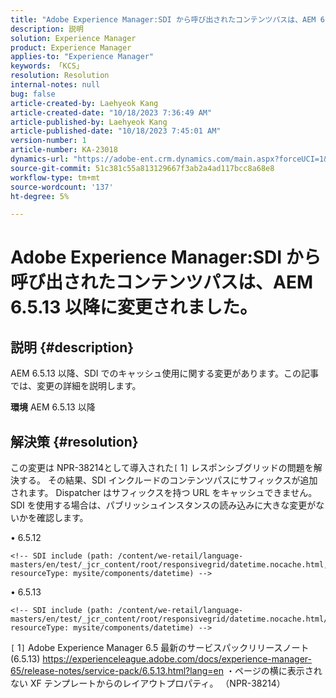 ```yaml
---
title: "Adobe Experience Manager:SDI から呼び出されたコンテンツパスは、AEM 6.5.13 以降に変更されました"
description: 説明
solution: Experience Manager
product: Experience Manager
applies-to: "Experience Manager"
keywords: 「KCS」
resolution: Resolution
internal-notes: null
bug: false
article-created-by: Laehyeok Kang
article-created-date: "10/18/2023 7:36:49 AM"
article-published-by: Laehyeok Kang
article-published-date: "10/18/2023 7:45:01 AM"
version-number: 1
article-number: KA-23018
dynamics-url: "https://adobe-ent.crm.dynamics.com/main.aspx?forceUCI=1&pagetype=entityrecord&etn=knowledgearticle&id=26633116-896d-ee11-8df0-6045bd0065b6"
source-git-commit: 51c381c55a813129667f3ab2a4ad117bcc8a68e8
workflow-type: tm+mt
source-wordcount: '137'
ht-degree: 5%

---
```


# Adobe Experience Manager:SDI から呼び出されたコンテンツパスは、AEM 6.5.13 以降に変更されました。

## 説明 {#description}


AEM 6.5.13 以降、SDI でのキャッシュ使用に関する変更があります。この記事では、変更の詳細を説明します。

<b>環境</b>
AEM 6.5.13 以降


## 解決策 {#resolution}


この変更は NPR-38214として導入された`[` 1`]`  レスポンシブグリッドの問題を解決する。 その結果、SDI インクルードのコンテンツパスにサフィックスが追加されます。 Dispatcher はサフィックスを持つ URL をキャッシュできません。 SDI を使用する場合は、パブリッシュインスタンスの読み込みに大きな変更がないかを確認します。

• 6.5.12




```
<!-- SDI include (path: /content/we-retail/language-masters/en/test/_jcr_content/root/responsivegrid/datetime.nocache.html, resourceType: mysite/components/datetime) -->
```




• 6.5.13




```
<!-- SDI include (path: /content/we-retail/language-masters/en/test/_jcr_content/root/responsivegrid/datetime.nocache.html/mysite/components/datetime, resourceType: mysite/components/datetime) -->
```




`[` 1`]` Adobe Experience Manager 6.5 最新のサービスパックリリースノート (6.5.13) https://experienceleague.adobe.com/docs/experience-manager-65/release-notes/service-pack/6.5.13.html?lang=en ・ページの横に表示されない XF テンプレートからのレイアウトプロパティ。 （NPR-38214）
